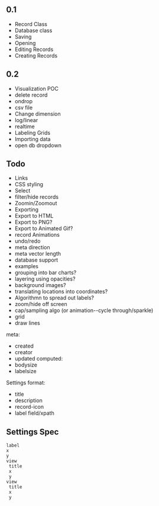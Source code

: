 0.1
---
- Record Class
- Database class
- Saving
- Opening
- Editing Records
- Creating Records

0.2
---
- Visualization POC
- delete record
- ondrop
- csv file
- Change dimension
- log/linear
- realtime
- Labeling Grids
- Importing data
- open db dropdown

Todo
----
- Links
- CSS styling
- Select
- filter/hide records
- Zoomin/Zoomout
- Exporting
- Export to HTML
- Export to PNG?
- Export to Animated Gif?
- record Animations
- undo/redo
- meta direction
- meta vector length
- database support
- examples
- grouping into bar charts?
- layering using opacities?
- background images?
- translating locations into coordinates?
- Algorithmn to spread out labels?
- zoom/hide off screen
- cap/sampling algo (or animation--cycle through/sparkle)
- grid
- draw lines



meta:
- created
- creator
- updated
computed:
- bodysize
- labelsize




Settings format:
- title
- description
- record-icon
- label field/xpath



Settings Spec
-------------
```
label
x
y
view
 title
 x
 y
view
 title
 x
 y
```

